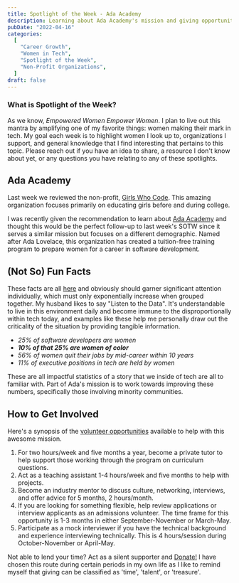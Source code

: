 ```yaml
---
title: Spotlight of the Week - Ada Academy
description: Learning about Ada Academy's mission and giving opportunities.
pubDate: "2022-04-16"
categories:
  [
    "Career Growth",
    "Women in Tech",
    "Spotlight of the Week",
    "Non-Profit Organizations",
  ]
draft: false
---
```


### What is Spotlight of the Week?

As we know, _Empowered Women Empower Women_. I plan to live out this mantra by amplifying one of my favorite things: women making their mark in tech. My goal each week is to highlight women I look up to, organizations I support, and general knowledge that I find interesting that pertains to this topic. Please reach out if you have an idea to share, a resource I don't know about yet, or any questions you have relating to any of these spotlights.

## Ada Academy

Last week we reviewed the non-profit, [Girls Who Code](../SOTW/Girls_Who_Code). This amazing organization focuses primarily on educating girls before and during college.

I was recently given the recommendation to learn about [Ada Academy](https://adadevelopersacademy.org/organization/) and thought this would be the perfect follow-up to last week's SOTW since it serves a similar mission but focuses on a different demographic. Named after Ada Lovelace, this organization has created a tuition-free training program to prepare women for a career in software development.

## (Not So) Fun Facts

These facts are all [here](https://adadevelopersacademy.org/history/) and obviously should garner significant attention individually, which must only exponentially increase when grouped together. My husband likes to say "Listen to the Data". It's understandable to live in this environment daily and become immune to the disproportionally within tech today, and examples like these help me personally draw out the criticality of the situation by providing tangible information.

- _25% of software developers are women_
- _**10% of that 25% are women of color**_
- _56% of women quit their jobs by mid-career within 10 years_
- _11% of executive positions in tech are held by women_

These are all impactful statistics of a story that we inside of tech are all to familiar with. Part of Ada's mission is to work towards improving these numbers, specifically those involving minority communities.

## How to Get Involved

Here's a synopsis of the [volunteer opportunities](https://adadevelopersacademy.org/volunteer/) available to help with this awesome mission.

1. For two hours/week and five months a year, become a private tutor to help support those working through the program on curriculum questions.
2. Act as a teaching assistant 1-4 hours/week and five months to help with projects.
3. Become an industry mentor to discuss culture, networking, interviews, and offer advice for 5 months, 2 hours/month.
4. If you are looking for something flexible, help review applications or interview applicants as an admissions volunteer. The time frame for this opportunity is 1-3 months in either September-November or March-May.
5. Participate as a mock interviewer if you have the technical background and experience interviewing technically. This is 4 hours/session during October-November or April-May.

Not able to lend your time? Act as a silent supporter and
[Donate!](https://adadevelopersacademy.org/donate/) I have chosen this route
during certain periods in my own life as I like to remind myself that giving can
be classified as 'time', 'talent', or 'treasure'.
